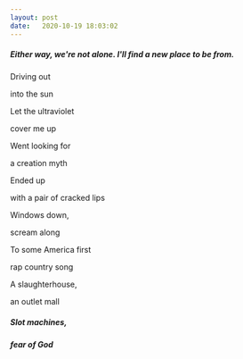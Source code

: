 ```yaml
---
layout: post
date:   2020-10-19 18:03:02
---
```


##### Either way, we're not alone. I'll find a new place to be from.

Driving out 

into the sun

Let the ultraviolet 

cover me up

Went looking for 

a creation myth

Ended up 

with a pair of cracked lips

Windows down, 

scream along

To some America first 

rap country song

A slaughterhouse, 

an outlet mall

##### Slot machines, 

##### fear of God